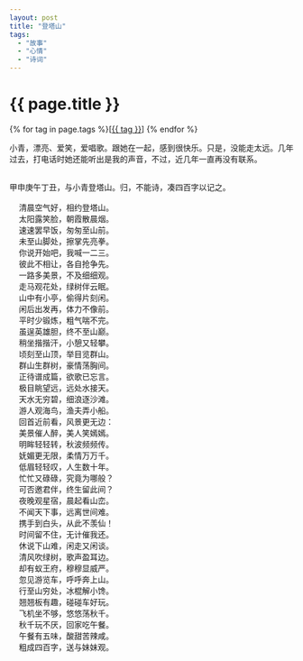 ```yaml
---
layout: post
title: "登塔山"
tags:
  - "故事"
  - "心情"
  - "诗词"
---
```


# {{ page.title }}

<div class="tags">
{% for tag in page.tags %}[<a class="tag" href="/tags.html#{{ tag }}">{{ tag }}</a>] {% endfor %}
</div>


小青，漂亮、爱笑，爱唱歌。跟她在一起，感到很快乐。只是，没能走太远。几年过去，打电话时她还能听出是我的声音，不过，近几年一直再没有联系。

 

<pre>  
甲申庚午丁丑，与小青登塔山。归，不能诗，凑四百字以记之。

  清晨空气好，相约登塔山。  
  太阳露笑脸，朝霞散晨烟。  
  速速罢早饭，匆匆至山前。  
  未至山脚处，擦掌先亮拳。  
  你说开始吧，我喊一二三。  
  彼此不相让，各自抢争先。  
  一路多美景，不及细细观。  
  走马观花处，绿树伴云眠。  
  山中有小亭，偷得片刻闲。  
  闲后出发再，体力不像前。  
  平时少锻炼，粗气喘不完。  
  虽逞英雄胆，终不至山巅。  
  稍坐揩揩汗，小憩又轻攀。  
  顷刻至山顶，举目览群山。  
  群山生群树，豪情荡胸间。  
  正待谱成篇，欲歌已忘言。  
  极目眺望远，远处水接天。  
  天水无穷碧，细浪逐沙滩。
  游人观海鸟，渔夫弄小船。
  回首近前看，风景更无边：  
  美景催人醉，美人笑嫣嫣。  
  明眸轻轻转，秋波频频传。  
  妩媚更无限，柔情万万千。  
  低眉轻轻叹，人生数十年。  
  忙忙又碌碌，究竟为哪般？  
  可否邀君伴，终生留此间？  
  夜晚观星宿，晨起看山峦。  
  不闻天下事，远离世间难。  
  携手到白头，从此不羡仙！  
  时间留不住，无计催我还。  
  休说下山难，闲走又闲谈。  
  清风吹绿树，歌声盈耳边。  
  却有蚁王府，穆穆显威严。  
  忽见游览车，呼呼奔上山。  
  行至山穷处，冰棍解小馋。  
  翘翘板有趣，碰碰车好玩。  
  飞机坐不够，悠悠荡秋千。  
  秋千玩不厌，回家吃午餐。  
  午餐有五味，酸甜苦辣咸。  
  粗成四百字，送与妹妹观。 
</pre>
